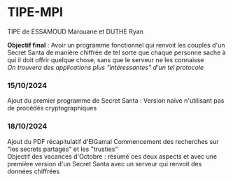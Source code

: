 # TIPE-MPI
TIPE de ESSAMOUD Marouane et DUTHE Ryan

**Objectif final** : Avoir un programme fonctionnel qui renvoit les couples d'un Secret Santa de manière chiffrée de tel sorte que chaque personne sache à qui il doit offrir quelque chose, sans que le serveur ne les connaisse  
*On trouvera des applications plus "intéressantes" d'un tel protocole*

### 15/10/2024
Ajout du premier programme de Secret Santa : Version naïve n'utilisant pas de procédés cryptographiques

### 18/10/2024  
Ajout du PDF récapitulatif d'ElGamal
Commencement des recherches sur "les secrets partagés" et les "trusties"  
Objectif des vacances d'Octobre : résumé ces deux aspects et avec une première version d'un Secret Santa avec un serveur qui renvoit des données chiffrées
